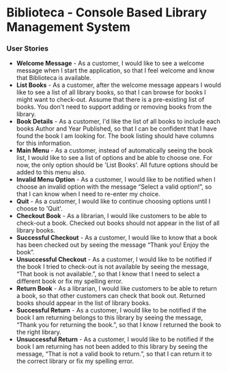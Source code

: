 # Biblioteca - Console Based Library Management System
### User Stories

* **Welcome Message**  - As a customer, I would like to see a welcome message when I start the application, so that I feel welcome and know that Biblioteca is available.
* **List Books** - As a customer, after the welcome message appears I would like to see a list of all library books, so that I can browse for books I might want to check-out. Assume that there is a pre-existing list of books. You don't need to support adding or removing books from the library.
* **Book Details** - As a customer, I'd like the list of all books to include each books Author and Year Published, so that I can be confident that I have found the book I am looking for. The book listing should have columns for this information.
* **Main Menu**  - As a customer, instead of automatically seeing the book list, I would like to see a list of options and be able to choose one. For now, the only option should be 'List Books'. All future options should be added to this menu also.
* **Invalid Menu Option** - As a customer, I would like to be notified when I choose an invalid option with the message “Select a valid option!”, so that I can know when I need to re-enter my choice.
* **Quit** - As a customer, I would like to continue choosing options until I choose to 'Quit'.
* **Checkout Book** - As a librarian, I would like customers to be able to check-out a book. Checked out books should not appear in the list of all library books.
* **Successful Checkout** - As a customer, I would like to know that a book has been checked out by seeing the message “Thank you! Enjoy the book”.
* **Unsuccessful Checkout** - As a customer, I would like to be notified if the book I tried to check-out is not available by seeing the message, “That book is not available.”, so that I know that I need to select a different book or fix my spelling error.
*  **Return Book** - As a librarian, I would like customers to be able to return a book, so that other customers can check that book out. Returned books should appear in the list of library books.
* **Successful Return** - As a customer, I would like to be notified if the book I am returning belongs to this library by seeing the message, “Thank you for returning the book.”, so that I know I returned the book to the right library.
* **Unsuccessful Return** - As a customer, I would like to be notified if the book I am returning has not been added to this library by seeing the message, “That is not a valid book to return.”, so that I can return it to the correct library or fix my spelling error.